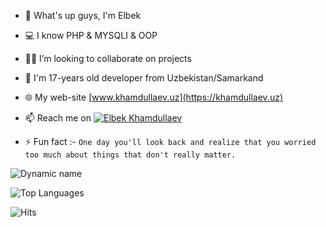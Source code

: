 - 👋 What's up guys, I'm Elbek
- 💻 I know PHP & MYSQLI & OOP
- 👨‍💻 I’m looking to collaborate on projects
- 💬 I'm 17-years old developer from Uzbekistan/Samarkand
- 🌐 My web-site [www.khamdullaev.uz](https://khamdullaev.uz)
- 📫 Reach me on [![Elbek Khamdullaev](https://img.shields.io/badge/KhamdullaevUz-30302f?style=flat&logo=telegram)](https://t.me/KhamdullaevUz)

- ⚡ Fun fact :- `One day you'll look back and realize that you worried too much about things that don't really matter.`

![Dynamic name](https://github-readme-stats.vercel.app/api?username=KhamdullaevUz&show_icons=true&theme=radical)

![Top Languages](https://github-readme-stats.vercel.app/api/top-langs/?username=KhamdullaevUz&layout=compact&theme=radical)

![Hits](https://hits.seeyoufarm.com/api/count/incr/badge.svg?url=https://github.com/KhamdullaevUz/)
